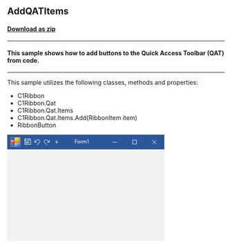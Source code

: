## AddQATItems
#### [Download as zip](https://grapecity.github.io/DownGit/#/home?url=https://github.com/GrapeCity/ComponentOne-WinForms-Samples/tree/master/NetFramework\C1.Win.Ribbon\VB\AddQatItems)
____
#### This sample shows how to add buttons to the Quick Access Toolbar (QAT) from code.
____
This sample utilizes the following classes, methods and properties: 

* C1Ribbon
* C1Ribbon.Qat
* C1Ribbon.Qat.Items
* C1Ribbon.Qat.Items.Add(RibbonItem item)
* RibbonButton

![screenshot](screenshot.png)
